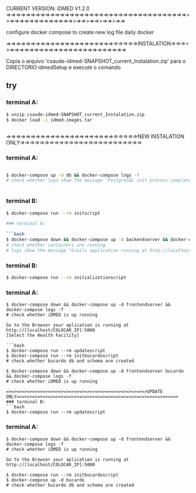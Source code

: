 CURRENT VERSION: iDMED V1.2.0
=>=>=>=>=>=>=>=>=>=>=>=>=>=>=>=>=>=>=>=>=>=>=>=>=>=>=>=>=>=>=>=>=>=>=>=>=>=>=>=>=>=>=>=>=>=>=>=>=>=>=>>=>=>>=>=>>=>=>>=>=>

configure docker compose to create new log file daily docker

=>=>=>=>=>=>=>=>=>=>=>=>=>=>=>=>=>=>=>=>=>=>=>=>=>=>=>INSTALATION=>=>=>=>=>=>=>=>=>=>=>=>=>=>=>=>=>=>=>=>=>=>=>=>=>=>=>=>

Copia o arquivo 'csaude-idmed-SNAPSHOT_current_Instalation.zip' para o DIRECTORIO idmedSetup e execute o comando
 
## try
 
### terminal A:                                                        

```bash
$ unzip csaude-idmed-SNAPSHOT_current_Instalation.zip
$ docker load -i idmed-images.tar
 
```
=>=>=>=>=>=>=>=>=>=>=>=>=>=>=>=>=>=>=>=>=>=>=>=>=>=>=>NEW INSTALATION ONLY=>=>=>=>=>=>=>=>=>=>=>=>=>=>=>=>=>=>=>=>=>=>=>=>=>
### terminal A:                                                        

```bash

$ docker-compose up -d db && docker-compose logs -f
# check whether logs show the message "PostgreSQL init process complete; ready for start up."
 
```
### terminal B:
```bash
$ docker-compose run --rm initscript

### terminal A:

```bash
$ docker-compose down && docker-compose up -d backendserver && docker-compose logs -f
# check whether containers are running
# logs show the message "Grails application running at http://localhost:8884 in environment: production"
```

### terminal B:
```bash
$ docker-compose run --rm initializationscript

```

### terminal A:

```bashc
$ docker-compose down && docker-compose up -d frontendserver && docker-compose logs -f
# check whether iDMED is up running

Go to the Browser your aplication is running at http://[localhost/COLOCAR_IP]:5000
[Select the Health Facility]

```bash
$ docker-compose run --rm updatescript
$ docker-compose run --rm initbucardoscript
# check whether bucardo db and schema are created

$ docker-compose down && docker-compose up -d frontendserver bucardo && docker-compose logs -f
# check whether iDMED is up running

=>=>=>=>=>=>=>=>=>=>=>=>=>=>=>=>=>=>=>=>=>=>=>=>=>=>=>UPDATE ONLY=>=>=>=>=>=>=>=>=>=>=>=>=>=>=>=>=>=>=>=>=>=>=>=>=>=>=>=>=>=>=>
### terminal B:
```bash
$ docker-compose run --rm updatescript
```

### terminal A:

```bashc
$ docker-compose down && docker-compose up -d frontendserver && docker-compose logs -f
# check whether iDMED is up running

Go to the Browser your aplication is running at http://[localhost/COLOCAR_IP]:5000

$ docker-compose run --rm initbucardoscript
$ docker-compose up -d bucardo
# check whether bucardo db and schema are created

